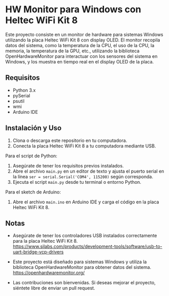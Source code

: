 # HW Monitor para Windows con Heltec WiFi Kit 8

Este proyecto consiste en un monitor de hardware para sistemas Windows utilizando la placa Heltec WiFi Kit 8 con display OLED. El monitor recopila datos del sistema, como la temperatura de la CPU, el uso de la CPU, la memoria, la temperatura de la GPU, etc., utilizando la biblioteca OpenHardwareMonitor para interactuar con los sensores del sistema en Windows, y los muestra en tiempo real en el display OLED de la placa.

## Requisitos

- Python 3.x
- pySerial
- psutil
- wmi
- Arduino IDE

## Instalación y Uso

1. Clona o descarga este repositorio en tu computadora.
2. Conecta la placa Heltec WiFi Kit 8 a tu computadora mediante USB.

Para el script de Python:

1. Asegúrate de tener los requisitos previos instalados.
2. Abre el archivo `main.py` en un editor de texto y ajusta el puerto serial en la línea `ser = serial.Serial('COM4', 115200)` según corresponda.
3. Ejecuta el script `main.py` desde tu terminal o entorno Python.

Para el sketch de Arduino:

1. Abre el archivo `main.ino` en Arduino IDE y carga el código en la placa Heltec WiFi Kit 8.

## Notas

- Asegúrate de tener los controladores USB instalados correctamente para la placa Heltec WiFi Kit 8.
  https://www.silabs.com/products/development-tools/software/usb-to-uart-bridge-vcp-drivers

- Este proyecto está diseñado para sistemas Windows y utiliza la biblioteca OpenHardwareMonitor para obtener datos del sistema.
  https://openhardwaremonitor.org/
- Las contribuciones son bienvenidas. Si deseas mejorar el proyecto, siéntete libre de enviar un pull request.
